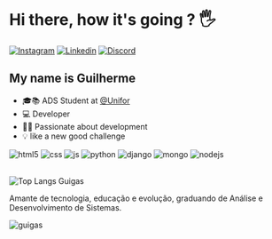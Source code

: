 # Hi there, how it's going ? 🖐


[![Instagram](https://img.shields.io/badge/Instagram-E4405F?style=for-the-badge&logo=instagram&logoColor=white)](https://instagram.com/oguigas_)
[![Linkedin](https://img.shields.io/badge/LinkedIn-0077B5?style=for-the-badge&logo=linkedin&logoColor=white)](https://www.linkedin.com/in/guilherme-pereiradev/)
[![Discord](https://img.shields.io/badge/Discord-7289DA?style=for-the-badge&logo=discord&logoColor=white)](https://discord.gg/JRzQBAmmMU)

## My name is Guilherme

<ul>
        <li>🎓📚 ADS Student at <a href="https://www.unifor.br" target="_blank">@Unifor</a> </li>
        <li> 💻 Developer </li>
        <li> 👨‍💻 Passionate about development</li>
        <li> 💡 like a new good challenge</li>
    </ul>

<div style="display: inline_block">
  <img align="center" alt="html5" src="https://img.shields.io/badge/HTML5-E34F26?style=for-the-badge&logo=html5&logoColor=white" />
  <img align="center" alt="css" src="https://img.shields.io/badge/CSS3-1572B6?style=for-the-badge&logo=css3&logoColor=white" />
  <img align="center" alt="js" src="https://img.shields.io/badge/JavaScript-F7DF1E?style=for-the-badge&logo=javascript&logoColor=black" />
  <img align="center" alt="python" src="https://img.shields.io/badge/Python-14354C?style=for-the-badge&logo=python&logoColor=white" />
  <img align="center" alt="django" src="https://img.shields.io/badge/Django-092E20?style=for-the-badge&logo=django&logoColor=white" />
  <img align="center" alt="mongo" src="https://img.shields.io/badge/MongoDB-4EA94B?style=for-the-badge&logo=mongodb&logoColor=white" />
  <img align="center" alt="nodejs" src="https://img.shields.io/badge/Node.js-43853D?style=for-the-badge&logo=node.js&logoColor=white" />
</div><br/>

![Top Langs Guigas](https://github-readme-stats.vercel.app/api/top-langs/?username=guigasdev&layout=compact)

Amante de tecnologia, educação e evolução, graduando de Análise e Desenvolvimento de Sistemas.


<img align="center" alt="guigas" src="https://media.discordapp.net/attachments/720813300568293409/1241450861700583434/logo-guigas-minuscula.png?ex=664a3eb6&is=6648ed36&hm=c2ac1e2ba0fcb290db4610b2730b03878e0c4d2d5b4efebab16cdfff4703f176&=&format=webp&quality=lossless&width=220&height=132"/>

